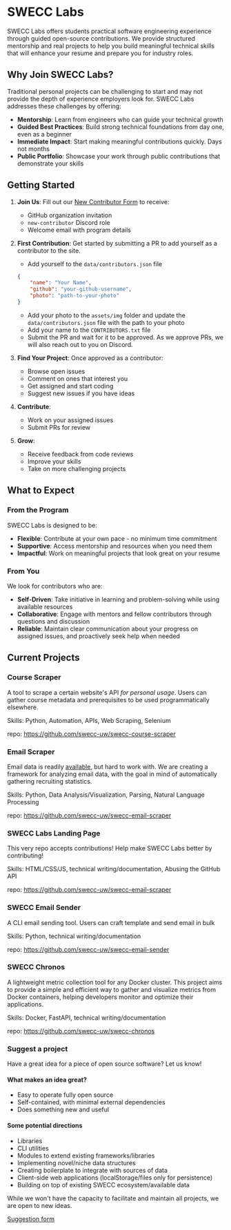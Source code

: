 # SWECC Labs

SWECC Labs offers students practical software engineering experience through guided open-source contributions. We provide structured mentorship and real projects to help you build meaningful technical skills that will enhance your resume and prepare you for industry roles.

## Why Join SWECC Labs?

Traditional personal projects can be challenging to start and may not provide the depth of experience employers look for. SWECC Labs addresses these challenges by offering:

- **Mentorship**: Learn from engineers who can guide your technical growth
- **Guided Best Practices**: Build strong technical foundations from day one, even as a beginner
- **Immediate Impact**: Start making meaningful contributions quickly. Days not months
- **Public Portfolio**: Showcase your work through public contributions that demonstrate your skills

## Getting Started

1. **Join Us**: Fill out our [New Contributor Form](https://forms.gle/T52aUc2faP71jNCWA) to receive:
   - GitHub organization invitation
   - `new-contributor` Discord role
   - Welcome email with program details

2. **First Contribution**: Get started by submitting a PR to add yourself as a contributor to the site.
   - Add yourself to the `data/contributors.json` file
   ```json
   {
       "name": "Your Name",
       "github": "your-github-username",
       "photo": "path-to-your-photo"
   }
   ```
   - Add your photo to the `assets/img` folder and update the `data/contributors.json` file with the path to your photo
   - Add your name to the `CONTRIBUTORS.txt` file
   - Submit the PR and wait for it to be approved. As we approve PRs, we will also reach out to you on Discord.

3. **Find Your Project**: Once approved as a contributor:
   - Browse open issues
   - Comment on ones that interest you
   - Get assigned and start coding
   - Suggest new issues if you have ideas

4. **Contribute**:
   - Work on your assigned issues
   - Submit PRs for review

5. **Grow**:
   - Receive feedback from code reviews
   - Improve your skills
   - Take on more challenging projects

## What to Expect

### From the Program

SWECC Labs is designed to be:
- **Flexible**: Contribute at your own pace - no minimum time commitment
- **Supportive**: Access mentorship and resources when you need them
- **Impactful**: Work on meaningful projects that look great on your resume

### From You

We look for contributors who are:
- **Self-Driven**: Take initiative in learning and problem-solving while using available resources
- **Collaborative**: Engage with mentors and fellow contributors through questions and discussion
- **Reliable**: Maintain clear communication about your progress on assigned issues, and proactively seek help when needed

## Current Projects

### Course Scraper

A tool to scrape a certain website's API *for personal usage*. Users can gather course metadata and prerequisites to be used programmatically elsewhere.

Skills: Python, Automation, APIs, Web Scraping, Selenium

repo: https://github.com/swecc-uw/swecc-course-scraper

### Email Scraper

Email data is readily [available](https://takeout.google.com/), but hard to work with. We are creating a framework for analyzing email data, with the goal in mind of automatically gathering recruiting statistics.

Skills: Python, Data Analysis/Visualization, Parsing, Natural Language Processing

repo: https://github.com/swecc-uw/swecc-email-scraper

### SWECC Labs Landing Page

This very repo accepts contributions! Help make SWECC Labs better by contributing!

Skills: HTML/CSS/JS, technical writing/documentation, Abusing the GitHub API

repo: https://github.com/swecc-uw/swecc-email-scraper

### SWECC Email Sender

A CLI email sending tool. Users can craft template and send email in bulk

Skills: Python, technical writing/documentation

repo: https://github.com/swecc-uw/swecc-email-sender

### SWECC Chronos

A lightweight metric collection tool for any Docker cluster. This project aims to provide a simple and efficient way to gather and visualize metrics from Docker containers, helping developers monitor and optimize their applications.

Skills: Docker, FastAPI, technical writing/documentation

repo: https://github.com/swecc-uw/swecc-chronos

### Suggest a project

Have a great idea for a piece of open source software? Let us know!

#### What makes an idea great?
- Easy to operate fully open source
- Self-contained, with minimal external dependencies
- Does something new and useful

#### Some potential directions
- Libraries
- CLI utilities
- Modules to extend existing frameworks/libraries
- Implementing novel/niche data structures
- Creating boilerplate to integrate with sources of data
- Client-side web applications (localStorage/files only for persistence)
- Building on top of existing SWECC ecosystem/available data

While we won't have the capacity to facilitate and maintain all projects, we are open to new ideas.

[Suggestion form](https://forms.gle/CFam6g9LNdiY7NuN9)